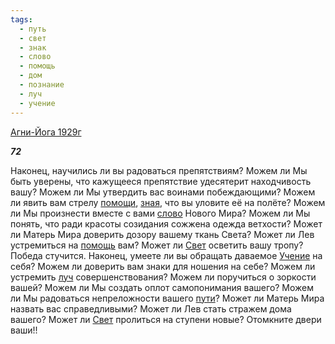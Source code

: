```yaml
---
tags:
  - путь
  - свет
  - знак
  - слово
  - помощь
  - дом
  - познание
  - луч
  - учение
---
```

[Агни-Йога 1929г](https://127.0.0.1:4002/agni/1929)

___72___

Наконец, научились ли вы радоваться препятствиям? Можем ли Мы быть уверены, что кажущееся препятствие удесятерит находчивость вашу? Можем ли Мы утвердить вас воинами побеждающими? Можем ли явить вам стрелу [помощи](../../../tags/#[помощь](../../../tags/#помощь)), [зная](../../../tags/#познание), что вы уловите её на полёте? Можем ли Мы произнести вместе с вами [слово](../../../tags/#слово) Нового Мира? Можем ли Мы понять, что ради красоты созидания сожжена одежда ветхости? Может ли Матерь Мира доверить дозору вашему ткань Света? Может ли Лев устремиться на [помощь](../../../tags/#помощь) вам? Может ли [Свет](../../../tags/#[свет](../../../tags/#свет)) осветить вашу тропу? Победа стучится. Наконец, умеете ли вы обращать даваемое [Учение](../../../tags/#учение) на себя? Можем ли доверить вам знаки для ношения на себе? Можем ли устремить [луч](../../../tags/#луч) совершенствования? Можем ли поручиться о зоркости вашей? Можем ли Мы создать оплот самопонимания вашего? Можем ли Мы радоваться непреложности вашего [пути](../../../tags/#путь)? Может ли Матерь Мира назвать вас справедливыми? Может ли Лев стать стражем дома вашего? Может ли [Свет](../../../tags/#[свет](../../../tags/#свет)) пролиться на ступени новые? Отомкните двери ваши!!